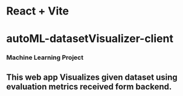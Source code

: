 # React + Vite

# autoML-datasetVisualizer-client
### Machine Learning Project
## This web app Visualizes given dataset using evaluation metrics received form backend.



